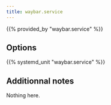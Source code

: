 ```yaml
---
title: waybar.service
---
```


{{% provided_by "waybar.service" %}}

## Options

{{% systemd_unit "waybar.service" %}}

## Additionnal notes

Nothing here.